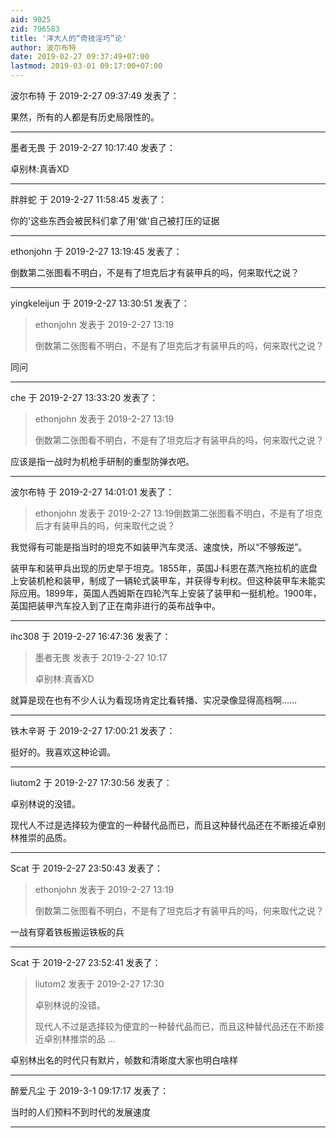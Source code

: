 ```yaml
---
aid: 9025
zid: 796583
title: '洋大人的“奇技淫巧”论'
author: 波尔布特
date: 2019-02-27 09:37:49+07:00
lastmod: 2019-03-01 09:17:00+07:00
---
```


波尔布特 于 2019-2-27 09:37:49 发表了：

果然，所有的人都是有历史局限性的。

---------

墨者无畏 于 2019-2-27 10:17:40 发表了：

卓别林:真香XD

---------

胖胖蛇 于 2019-2-27 11:58:45 发表了：

你的'这些东西会被民科们拿了用'做'自己被打压的证据

---------

ethonjohn 于 2019-2-27 13:19:45 发表了：

倒数第二张图看不明白，不是有了坦克后才有装甲兵的吗，何来取代之说？

---------

yingkeleijun 于 2019-2-27 13:30:51 发表了：

> ethonjohn 发表于 2019-2-27 13:19
> 
> 倒数第二张图看不明白，不是有了坦克后才有装甲兵的吗，何来取代之说？



同问

---------

che 于 2019-2-27 13:33:20 发表了：

> ethonjohn 发表于 2019-2-27 13:19
> 
> 倒数第二张图看不明白，不是有了坦克后才有装甲兵的吗，何来取代之说？



应该是指一战时为机枪手研制的重型防弹衣吧。

---------

波尔布特 于 2019-2-27 14:01:01 发表了：

> ethonjohn 发表于 2019-2-27 13:19倒数第二张图看不明白，不是有了坦克后才有装甲兵的吗，何来取代之说？



我觉得有可能是指当时的坦克不如装甲汽车灵活、速度快，所以“不够叛逆”。

装甲车和装甲兵出现的历史早于坦克。1855年，英国J·科恩在蒸汽拖拉机的底盘上安装机枪和装甲，制成了一辆轮式装甲车，并获得专利权。但这种装甲车未能实际应用。1899年，英国人西姆斯在四轮汽车上安装了装甲和一挺机枪。1900年，英国把装甲汽车投入到了正在南非进行的英布战争中。

---------

ihc308 于 2019-2-27 16:47:36 发表了：

> 墨者无畏 发表于 2019-2-27 10:17
> 
> 卓别林:真香XD



就算是现在也有不少人认为看现场肯定比看转播、实况录像显得高档啊……

---------

铁木辛哥 于 2019-2-27 17:00:21 发表了：

挺好的。我喜欢这种论调。

---------

liutom2 于 2019-2-27 17:30:56 发表了：

卓别林说的没错。

现代人不过是选择较为便宜的一种替代品而已，而且这种替代品还在不断接近卓别林推崇的品质。

---------

Scat 于 2019-2-27 23:50:43 发表了：

> ethonjohn 发表于 2019-2-27 13:19
> 
> 倒数第二张图看不明白，不是有了坦克后才有装甲兵的吗，何来取代之说？



一战有穿着铁板搬运铁板的兵

---------

Scat 于 2019-2-27 23:52:41 发表了：

> liutom2 发表于 2019-2-27 17:30
> 
> 卓别林说的没错。
> 
> 现代人不过是选择较为便宜的一种替代品而已，而且这种替代品还在不断接近卓别林推崇的品 ...



卓别林出名的时代只有默片，帧数和清晰度大家也明白啥样

---------

醉爱凡尘 于 2019-3-1 09:17:17 发表了：

当时的人们预料不到时代的发展速度

---------

